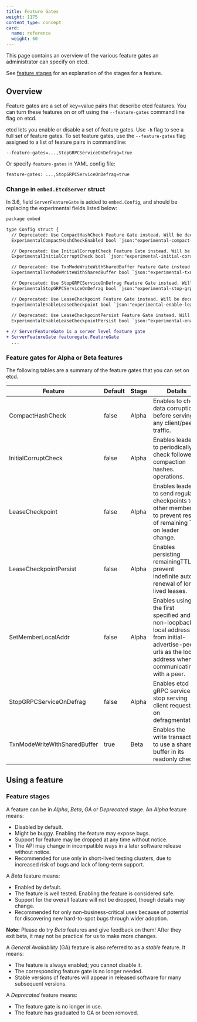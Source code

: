 ```yaml
---
title: Feature Gates
weight: 1175
content_type: concept
card:
  name: reference
  weight: 60
---
```


<!-- overview -->
This page contains an overview of the various feature gates an administrator
can specify on etcd.

See [feature stages](#feature-stages) for an explanation of the stages for a feature.

<!-- body -->
## Overview

Feature gates are a set of key=value pairs that describe etcd features.
You can turn these features on or off using the `--feature-gates` command line flag
on etcd.

etcd lets you enable or disable a set of feature gates.
Use `-h` flag to see a full set of feature gates.
To set feature gates, use the `--feature-gates` flag assigned to a list of feature pairs in commandline:

```shell
--feature-gates=...,StopGRPCServiceOnDefrag=true
```

Or specify `feature-gates` in YAML config file:

```shell
feature-gates: ...,StopGRPCServiceOnDefrag=true
```

### Change in `embed.EtcdServer` struct

In 3.6, field `ServerFeatureGate` is added to `embed.Config`, and should be replacing the experimental fields listed below:

```diff
package embed

type Config struct {
  // Deprecated: Use CompactHashCheck Feature Gate instead. Will be decommissioned in v3.7.
  ExperimentalCompactHashCheckEnabled bool `json:"experimental-compact-hash-check-enabled"`

  // Deprecated: Use InitialCorruptCheck Feature Gate instead. Will be decommissioned in v3.7.
  ExperimentalInitialCorruptCheck bool `json:"experimental-initial-corrupt-check"`

  // Deprecated: Use TxnModeWriteWithSharedBuffer Feature Gate instead. Will be decommissioned in v3.7.
  ExperimentalTxnModeWriteWithSharedBuffer bool `json:"experimental-txn-mode-write-with-shared-buffer"`

  // Deprecated: Use StopGRPCServiceOnDefrag Feature Gate instead. Will be decommissioned in v3.7.
  ExperimentalStopGRPCServiceOnDefrag bool `json:"experimental-stop-grpc-service-on-defrag"`

  // Deprecated: Use LeaseCheckpoint Feature Gate instead. Will be decommissioned in v3.7.
  ExperimentalEnableLeaseCheckpoint bool `json:"experimental-enable-lease-checkpoint"`
  
  // Deprecated: Use LeaseCheckpointPersist Feature Gate instead. Will be decommissioned in v3.7.
  ExperimentalEnableLeaseCheckpointPersist bool `json:"experimental-enable-lease-checkpoint-persist"`

+ // ServerFeatureGate is a server level feature gate
+ ServerFeatureGate featuregate.FeatureGate
  ...
```

### Feature gates for Alpha or Beta features

The following tables are a summary of the feature gates that you can set on
etcd.

| Feature                          | Default | Stage | Details                                                                               |
|----------------------------------|---------|-------|--------------------------------------------------------------------------------------|
| CompactHashCheck                 | false   | Alpha |Enables to check data corruption before serving any client/peer traffic.                                                                              |
| InitialCorruptCheck              | false   | Alpha |Enables leader to periodically check followers compaction hashes. operations.                                                                           |
| LeaseCheckpoint                  | false   | Alpha |Enables leader to send regular checkpoints to other members to prevent reset of remaining TTL on leader change.                                              |
| LeaseCheckpointPersist           | false   | Alpha |Enables persisting remainingTTL to prevent indefinite auto-renewal of long lived leases.                                                                         |
| SetMemberLocalAddr               | false   | Alpha |Enables using the first specified and non-loopback local address from initial-advertise-peer-urls as the local address when communicating with a peer.      |
| StopGRPCServiceOnDefrag          | false   | Alpha |Enables etcd gRPC service to stop serving client requests on defragmentation.                                                                      |
| TxnModeWriteWithSharedBuffer     | true    | Beta  |Enables the write transaction to use a shared buffer in its readonly check                                                                               |

## Using a feature

### Feature stages

A feature can be in *Alpha*, *Beta*, *GA* or *Deprecated* stage.
An *Alpha* feature means:

* Disabled by default.
* Might be buggy. Enabling the feature may expose bugs.
* Support for feature may be dropped at any time without notice.
* The API may change in incompatible ways in a later software release without notice.
* Recommended for use only in short-lived testing clusters, due to increased
  risk of bugs and lack of long-term support.

A *Beta* feature means:

* Enabled by default.
* The feature is well tested. Enabling the feature is considered safe.
* Support for the overall feature will not be dropped, though details may change.
* Recommended for only non-business-critical uses because of potential for
  discovering new hard-to-spot bugs through wider adoption.

**Note:**
Please do try *Beta* features and give feedback on them!
After they exit beta, it may not be practical for us to make more changes.

A *General Availability* (GA) feature is also referred to as a *stable* feature. It means:

* The feature is always enabled; you cannot disable it.
* The corresponding feature gate is no longer needed.
* Stable versions of features will appear in released software for many subsequent versions.

A *Deprecated* feature means:

* The feature gate is no longer in use.
* The feature has graduated to GA or been removed.
